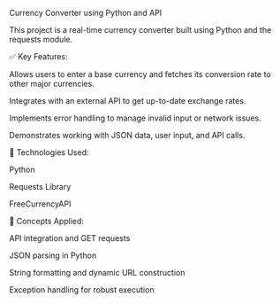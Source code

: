 Currency Converter using Python and API

This project is a real-time currency converter built using Python and the requests module.

✅ Key Features:

Allows users to enter a base currency and fetches its conversion rate to other major currencies.

Integrates with an external API to get up-to-date exchange rates.

Implements error handling to manage invalid input or network issues.

Demonstrates working with JSON data, user input, and API calls.

🔧 Technologies Used:

Python

Requests Library

FreeCurrencyAPI

📌 Concepts Applied:

API integration and GET requests

JSON parsing in Python

String formatting and dynamic URL construction

Exception handling for robust execution
